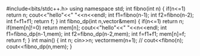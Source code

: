 #include<bits/stdc++.h>
using namespace std;
int fibno(int n)
{
    if(n<=1) return n;
      cout<<"hello"<<" "<<n<<endl;
    int f1=fibno(n-1);
    int f2=fibno(n-2);
    int f=f1+f1;
    return f;
}
int fibno_dp(int n,vector<int>&mem)
{
    if(n<=1) return n;
    if(mem[n]!=0) return mem[n];
    cout<<"hello"<<" "<<n<<endl;
    int f1=fibno_dp(n-1,mem);
    int f2=fibno_dp(n-2,mem);
    int f=f1+f1;
    mem[n]=f;
    return f;
}
int main()
{
    int n;
    cin>>n;
    vector<int>mem(n+1);
   // cout<<fibno(n);
    cout<<fibno_dp(n,mem);
}
